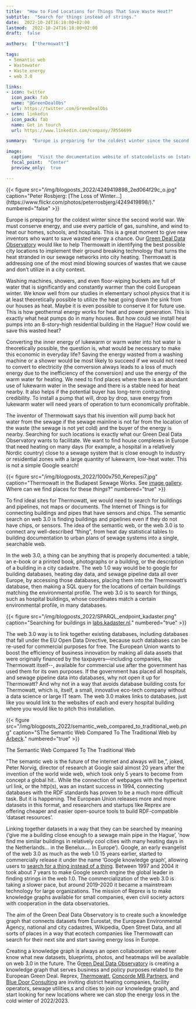 ```yaml
---
title:  "How to Find Locations for Things That Save Waste Heat?"
subtitle:  "Search for things instead of strings."
date:  2022-10-24T16:18:00+02:00
lastmod:  2022-10-24T16:18:00+02:00
draft:  false

authors:  ["thermowatt"]

tags:  
 - Semantic web
 - Wastewater
 - Waste energy
 - web 3.0

links:
- icon: twitter
  icon_pack: fab
  name: "@GreenDealObs"
  url: https://twitter.com/GreenDealObs
- icon: linkedin
  icon_pack: fab
  name: Get in tourch
  url: https://www.linkedin.com/company/78556699

summary:  "Europe is preparing for the coldest winter since the second world war. This is a great moment to give new inventors who want to save wasted energy a chance. But how do we find locations for these new things?"

image:
  caption:  "Visit the documentation website of statcodelists on [statcodelists.dataobservatory.eu/](https://statcodelists.dataobservatory.eu/)."
  focal_point:  "Center"
  preview_only:  true

---
```

<td style="text-align: center;">{{< figure src="/img/blogposts_2022/4249419898_2ed064f29c_o.jpg" caption="Peter Rosbjerg: [The Loss of Winter...](https://www.flickr.com/photos/peterrosbjerg/4249419898/)." numbered="false" >}}</td>


Europe is preparing for the coldest winter since the second world war.  We must conserve energy, and use every particle of gas, sunshine, and wind to heat our homes, schools, and hospitals.  This is a great moment to give new inventors who want to save wasted energy a chance.  Our [Green Deal Data Observatory](https://greendeal.dataobservatory.eu/) would like to help Thermowatt in identifying the best possible city locations to implement their ground breaking technology that turns the heat stranded in our sewage networks into city heating. Thermowatt is addressing one of the most mind blowing sources of wastes that we cause and don’t utilize in a city context. 


Washing machines, showers, and even floor-wiping buckets are full of water that is significantly and constantly warmer than the cold European winter. We know well from our studies in elementary school physics that it is at least theoretically possible to utilize the heat going down the sink from our houses as heat. Maybe it is even possible to conserve it for future use.  This is how geothermal energy works for heat and power generation. This is exactly what heat pumps do in many houses. But how could we install heat pumps into an 8-story-high residential building in the Hague?  How could we save this wasted heat?

Converting the inner energy of lukewarm or warm water into hot water is theoretically possible, the question is, what would be necessary to make this economic in everyday life?  Saving the energy wasted from a washing machine or a shower would be most likely to succeed if we would not need to convert to electricity (the conversion always leads to a loss of much energy due to the inefficiency of the conversion) and use the energy of the warm water for heating. We need to find places where there is an abundant use of lukewarm water in the sewage and there is a stable need for heat nearby. It also helps if the potential buyer has long-term contracting credibility. To install a pump that will, drop by drop, save energy from lukewarm water will need years of operation to turn economically profitable.

The inventor of Thermowatt says that his invention will pump back hot water from the sewage if the sewage mainline is not far from the location of the waste (the sewage is not yet cold) and the buyer of the energy is nearby.  Searching for such locations is exactly what our Green Deal Data Observatory wants to facilitate.  We want to find house complexes in Europe that need heating on many days (for example, a hospital in a relatively Nordic country) close to a sewage system that is close enough to industry or residential zones with a large quantity of lukewarm, low-heat water.  This is not a simple Google search!

{{< figure src="/img/blogposts_2022/1000x750_Kerepesi7.jpg" caption="Thermowatt in the Budapest Sewage Works. See [image gallery](https://www.thermowatt.hu/references/fovarosi-csatornazasi-muvek-zrt-asztalos-sandor-utcai-telephelye-budapest-viii-kerulet). Where can we find places for these _things_?" numbered="true" >}}

To find ideal sites for Thermowatt, we would need to search for buildings and pipelines, not maps or documents. The Internet of Things is for connecting buildings and pipes that have sensors and chips.  The semantic search on web 3.0 is finding buildings and pipelines even if they do not have chips, or sensors.  The idea of the semantic web, or the web 3.0 is to connect any well-described “thing”, from heat day statistical tables to building documentation to urban plans of sewage systems into a single, searchable web.

In the web 3.0, a thing can be anything that is properly documented: a table, an e-book or a printed book, photographs or a building, or the description of a building in a city cadastre.   The web 1.0 way would be to google for building databases, heating day data, and sewage pipeline data all over Europe, by accessing those databases, placing them into the Thermowatt’s database, then making a SQL query for the locations of certain buildings matching the environmental profile.  The web 3.0 is to search for things, such as hospital buildings, whose coordinates match a certain environmental profile, in many databases.


{{< figure src="/img/blogposts_2022/SPARQL_endpoint_kadaster.png" caption="Searching for buildings in [labs.kadaster.nl](https://labs.kadaster.nl/sparql/)." numbered="true" >}}


The web 3.0 way is to link together existing databases, including databases that fall under the EU Open Data Directive, because such databases can be re-used for commercial purposes for free. The European Union wants to boost the efficiency of business innovation by making all data assets that were originally financed by the taxpayers—including companies, like Thermowatt itself--, available for commercial use after the government has used them for its own purposes.  If the government has placed all hospitals, and sewage pipeline data into databases, why not open it up for Thermowatt? And why not in a way that avoids database building costs for Thermowatt, which is, itself, a small, innovative eco-tech company without a data science or large IT team. The web 3.0 makes links to databases, just like you would link to the websites of each and every hospital building where you would like to pitch this installation.


{{< figure src="/img/blogposts_2022/semantic_web_compared_to_traditional_web.png" caption="SThe Semantic Web Compared To The Traditional Web by [Arbeck](https://commons.wikimedia.org/wiki/File:The_Semantic_Web_Compared_To_The_Traditional_Web.svg)." numbered="true" >}}

The Semantic Web Compared To The Traditional Web

"The semantic web is the future of the internet and always will be,”, joked, Peter Norvig, director of research at Google said almost 20 years after the invention of the world wide web, which took only 5 years to become from concept a global hit.. While the connection of webpages with the hypertext url link, or the http(s), was an instant success in 1994, connecting databases with the RDF standards has proven to be a much more difficult task. But it is happening.  The European Union releases more and more datasets in this format, and researchers and startups like Reprex are offering cheaper and easier open-source tools to build RDF-compatible ‘dataset resources’. 

Linking together datasets in a way that they can be searched by meaning (‘give me a building close enough to a sewage main pipe in the Hague’, ‘now find me similar buildings in relatively cool cities with many heating days in the Netherlands… in the Benelux…. In Europe’). Google, an early evangelist of the web 3.0 as much as the web 1.0 15 years earlier, started to commercially release it under the name ‘Google knowledge graph’, allowing users to [search for a thing instead of a thing](https://blog.google/products/search/introducing-knowledge-graph-things-not/).  Between 1997 and 2004 it took about 7 years to make Google search engine the global leader in finding strings in the web 1.0. The commercialization of the web 3.0 is taking a slower pace, but around 2019-2020 it became a mainstream technology for large organizations.  The mission of Reprex is to make knowledge graphs available for small companies, even civil society actors with cooperation in the data observatories.  

The aim of the Green Deal Data Observatory is to create such a knowledge graph that connects datasets from Eurostat, the European Environmental Agency, national and city cadastres, Wikipedia, Open Street Data, and all sorts of places in a way that ecotech companies like Thermowatt can search for their next site and start saving energy loss in Europe.

Creating a knowledge graph is always an open collaboration: we never know what new datasets, blueprints, photos, and heatmaps will be available on web 3.0 in the future.  The G[reen Deal Data Observatory](https://greendeal.dataobservatory.eu/) is creating a knowledge graph that serves business and policy purposes related to the European Green Deal.  Reprex, [Thermowatt](/authors/thermowatt/), [Concorde MB Partners](https://cmbp.hu/?lang=en), and [Blue Door Consulting](https://www.bluedoorconsulting.com/) are inviting district heating companies, facility operators, sewage utilities,s and cities to join our knowledge graph, and start looking for new locations where we can stop the energy loss in the cold winter of 2022/2023.


